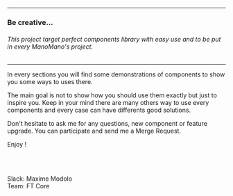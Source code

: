 -------------------------------

### Be creative...
###### This project target perfect components library with easy use and to be put in every ManoMano's project.

_____________



In every sections you will find some demonstrations of components to show you some ways to uses there.
<br/>

The main goal is not to show how you should use them exactly but just to inspire you. Keep in your mind there are many others way to use every components and every case can have differents good solutions.

Don't hesitate to ask me for any questions, new component or feature upgrade. You can participate and send me a Merge Request.

Enjoy !

<br/>
<br/>

Slack: Maxime Modolo<br/>
Team: FT Core 
